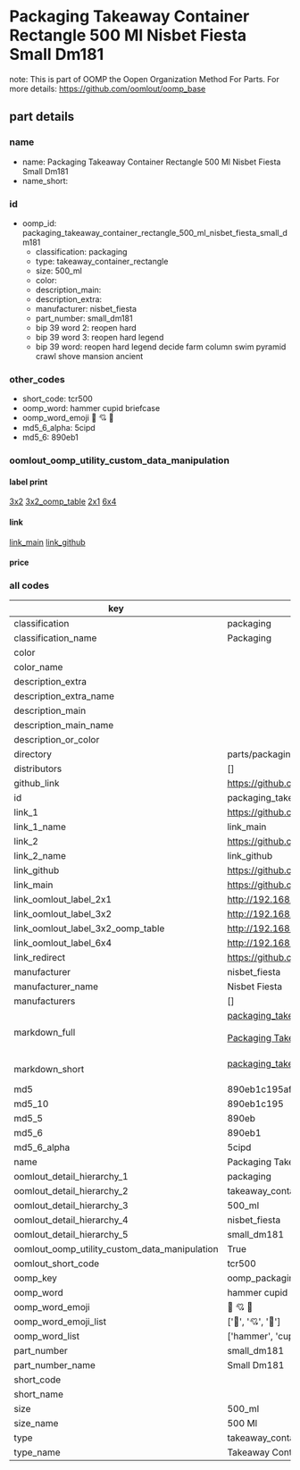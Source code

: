 # Packaging Takeaway Container Rectangle 500 Ml Nisbet Fiesta Small Dm181  

note: This is part of OOMP the Oopen Organization Method For Parts. For more details: https://github.com/oomlout/oomp_base

##  part details
  







### name
* name: Packaging Takeaway Container Rectangle 500 Ml Nisbet Fiesta Small Dm181
* name_short: 
### id
* oomp_id: packaging_takeaway_container_rectangle_500_ml_nisbet_fiesta_small_dm181
  * classification: packaging
  * type: takeaway_container_rectangle
  * size: 500_ml
  * color: 
  * description_main: 
  * description_extra: 
  * manufacturer: nisbet_fiesta
  * part_number: small_dm181
  * bip 39 word 2: reopen hard
  * bip 39 word 3: reopen hard legend
  * bip 39 word: reopen hard legend decide farm column swim pyramid crawl shove mansion ancient

### other_codes
* short_code: tcr500
* oomp_word: hammer cupid briefcase
* oomp_word_emoji :hammer: :cupid: :briefcase:
* md5_6_alpha: 5cipd
* md5_6: 890eb1






### oomlout_oomp_utility_custom_data_manipulation
#### label print
[3x2](http://192.168.1.245:1112/?label=oomp%205cipd)
[3x2_oomp_table](http://192.168.1.108:1112/?label=oomp%205cipd)
[2x1](http://192.168.1.242:1112/?label=oomp%205cipd)
[6x4](http://192.168.1.55:1112/?label=oomp%205cipd)    

#### link

[link_main](https://github.com/oomlout/oomlout_oomp_version_1_messy/tree/main/parts/packaging_takeaway_container_rectangle_500_ml_nisbet_fiesta_small_dm181) [link_github](https://github.com/oomlout/oomlout_oomp_version_1_messy/tree/main/parts/packaging_takeaway_container_rectangle_500_ml_nisbet_fiesta_small_dm181)                             

#### price







### all codes 
| key | value |  
| --- | --- |  
| classification | packaging |  
| classification_name | Packaging |  
| color |  |  
| color_name |  |  
| description_extra |  |  
| description_extra_name |  |  
| description_main |  |  
| description_main_name |  |  
| description_or_color |   |  
| directory | parts/packaging_takeaway_container_rectangle_500_ml_nisbet_fiesta_small_dm181 |  
| distributors | [] |  
| github_link | https://github.com/oomlout/oomlout_oomp_part_src/tree/main/parts/packaging_takeaway_container_rectangle_500_ml_nisbet_fiesta_small_dm181 |  
| id | packaging_takeaway_container_rectangle_500_ml_nisbet_fiesta_small_dm181 |  
| link_1 | https://github.com/oomlout/oomlout_oomp_version_1_messy/tree/main/parts/packaging_takeaway_container_rectangle_500_ml_nisbet_fiesta_small_dm181 |  
| link_1_name | link_main |  
| link_2 | https://github.com/oomlout/oomlout_oomp_version_1_messy/tree/main/parts/packaging_takeaway_container_rectangle_500_ml_nisbet_fiesta_small_dm181 |  
| link_2_name | link_github |  
| link_github | https://github.com/oomlout/oomlout_oomp_version_1_messy/tree/main/parts/packaging_takeaway_container_rectangle_500_ml_nisbet_fiesta_small_dm181 |  
| link_main | https://github.com/oomlout/oomlout_oomp_version_1_messy/tree/main/parts/packaging_takeaway_container_rectangle_500_ml_nisbet_fiesta_small_dm181 |  
| link_oomlout_label_2x1 | http://192.168.1.242:1112/?label=oomp%205cipd |  
| link_oomlout_label_3x2 | http://192.168.1.245:1112/?label=oomp%205cipd |  
| link_oomlout_label_3x2_oomp_table | http://192.168.1.108:1112/?label=oomp%205cipd |  
| link_oomlout_label_6x4 | http://192.168.1.55:1112/?label=oomp%205cipd |  
| link_redirect | https://github.com/oomlout/oomlout_oomp_version_1_messy/tree/main/parts/packaging_takeaway_container_rectangle_500_ml_nisbet_fiesta_small_dm181 |  
| manufacturer | nisbet_fiesta |  
| manufacturer_name | Nisbet Fiesta |  
| manufacturers | [] |  
| markdown_full | [packaging_takeaway_container_rectangle_500_ml_nisbet_fiesta_small_dm181](none)<br>[](none)<br>[Packaging Takeaway Container Rectangle 500 Ml Nisbet Fiesta Small Dm181](none)<br><br> |  
| markdown_short | [packaging_takeaway_container_rectangle_500_ml_nisbet_fiesta_small_dm181](none)<br><br> |  
| md5 | 890eb1c195af1b7cb729938cff1a4db3 |  
| md5_10 | 890eb1c195 |  
| md5_5 | 890eb |  
| md5_6 | 890eb1 |  
| md5_6_alpha | 5cipd |  
| name | Packaging Takeaway Container Rectangle 500 Ml Nisbet Fiesta Small Dm181 |  
| oomlout_detail_hierarchy_1 | packaging |  
| oomlout_detail_hierarchy_2 | takeaway_container_rectangle |  
| oomlout_detail_hierarchy_3 | 500_ml |  
| oomlout_detail_hierarchy_4 | nisbet_fiesta |  
| oomlout_detail_hierarchy_5 | small_dm181 |  
| oomlout_oomp_utility_custom_data_manipulation | True |  
| oomlout_short_code | tcr500 |  
| oomp_key | oomp_packaging_takeaway_container_rectangle_500_ml_nisbet_fiesta_small_dm181 |  
| oomp_word | hammer cupid briefcase |  
| oomp_word_emoji | :hammer: :cupid: :briefcase: |  
| oomp_word_emoji_list | [':hammer:', ':cupid:', ':briefcase:'] |  
| oomp_word_list | ['hammer', 'cupid', 'briefcase'] |  
| part_number | small_dm181 |  
| part_number_name | Small Dm181 |  
| short_code |  |  
| short_name |  |  
| size | 500_ml |  
| size_name | 500 Ml |  
| type | takeaway_container_rectangle |  
| type_name | Takeaway Container Rectangle |  
